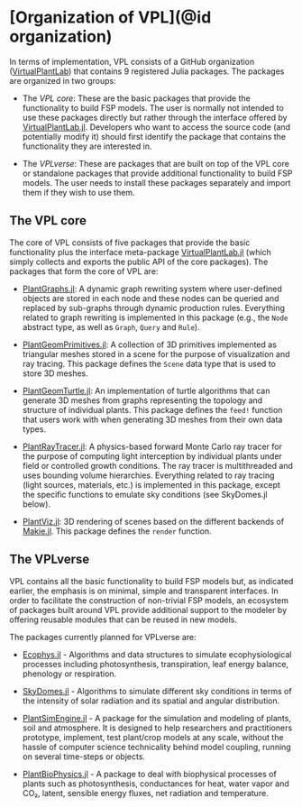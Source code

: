 #  [Organization of VPL](@id organization)

In terms of implementation, VPL consists of a GitHub organization ([VirtualPlantLab](https://github.com/VirtualPlantLab/VirtualPlantLab.jl))
that contains 9 registered Julia packages. The packages are organized in two groups:

- The *VPL core*: These are the basic packages that provide the functionality to build FSP models. The user is normally not intended to use these packages directly but rather through the interface offered by [VirtualPlantLab.jl](https://github.com/VirtualPlantLab/VirtualPlantLab.jl). Developers who want to access the source code (and potentially modify it) should first identify the package that contains the functionality they are interested in.

- The *VPLverse*: These are packages that are built on top of the VPL core or standalone packages that provide additional functionality to build FSP models. The user needs to install these packages separately and import them if they wish to use them.

## The VPL core

The core of VPL consists of five packages that provide the basic functionality plus the
interface meta-package [VirtualPlantLab.jl](https://github.com/VirtualPlantLab/VirtualPlantLab.jl)
(which simply collects and exports the public API of the core packages). The packages that form the core of VPL are:

- [PlantGraphs.jl](https://github.com/VirtualPlantLab/PlantGraphs.jl): A dynamic graph rewriting system where user-defined objects are stored in each node and these nodes can be queried and replaced by sub-graphs through dynamic production rules. Everything related to graph rewriting is implemented in this package (e.g., the `Node` abstract type, as well as `Graph`, `Query` and `Rule`).

- [PlantGeomPrimitives.jl](https://github.com/VirtualPlantLab/PlantGeomPrimitives.jl): A collection of 3D primitives implemented as triangular meshes stored in a scene for the purpose of visualization and ray tracing. This package defines the `Scene` data type that is used to store 3D meshes.

- [PlantGeomTurtle.jl](https://github.com/VirtualPlantLab/PlantGeomTurtle.jl): An implementation of turtle algorithms that can generate 3D meshes from graphs representing the topology and structure of individual plants. This package defines the `feed!` function that users work with when generating 3D meshes from their own data types.

- [PlantRayTracer.jl](https://github.com/VirtualPlantLab/PlantRayTracer.jl): A physics-based forward Monte Carlo ray tracer for the purpose of computing light interception by individual plants under field or controlled growth conditions. The ray tracer is multithreaded and uses bounding volume hierarchies. Everything related to ray tracing (light sources, materials, etc.) is implemented in this package, except the specific functions to emulate sky conditions (see SkyDomes.jl below).

- [PlantViz.jl](https://github.com/VirtualPlantLab/PlantViz.jl): 3D rendering of scenes based on the different backends of [Makie.jl](https://docs.makie.org/stable/). This package defines the `render` function.

## The VPLverse

VPL contains all the basic functionality to build FSP models but, as
indicated earlier, the emphasis is on minimal, simple and transparent interfaces.
In order to facilitate the construction of non-trivial FSP models, an ecosystem of
packages built around VPL provide additional support to the modeler by offering
reusable modules that can be reused in new models.

The packages currently planned for VPLverse are:

* [Ecophys.jl](https://github.com/VirtualPlantLab/Ecophys.jl) - Algorithms and data structures to simulate ecophysiological processes including photosynthesis, transpiration, leaf energy balance, phenology or respiration.

* [SkyDomes.jl](https://github.com/VirtualPlantLab/SkyDomes.jl) - Algorithms to simulate different sky conditions in terms of the intensity of solar radiation and its spatial and angular distribution.

* [PlantSimEngine.jl](https://github.com/VirtualPlantLab/PlantSimEngine.jl) - A package for the simulation and modeling of plants, soil and atmosphere. It is designed to help researchers and practitioners prototype, implement, test plant/crop models at any scale, without the hassle of computer science technicality behind model coupling, running on several time-steps or objects.

* [PlantBioPhysics.jl](https://vezy.github.io/PlantBiophysics.jl/stable/) - A package to deal with biophysical processes of plants such as photosynthesis, conductances for heat, water vapor and CO₂, latent, sensible energy fluxes, net radiation and temperature.
